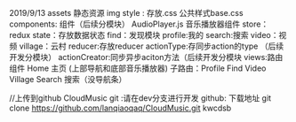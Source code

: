 2019/9/13
   assets 静态资源
        img
        style : 存放.css 公共样式base.css
    components: 组件（后续分模块）
        AudioPlayer.js 音乐播放器组件
    store： redux
        state：存放数据状态
            find：发现模块
            profile:我的
            search:搜索
            video：视频
            village：云村
        reducer:存放reducer
        actionType:存同步action的type （后续开发分模块）
        actionCreator:同步异步aciton方法（后续开发分模块
    views:路由组件
        Home 主页 (上部导航和底部音乐播放器)
            子路由：Profile  Find Video Village
        Search 搜索（没导航条）

   //上传到github    CloudMusic
      git :请在dev分支进行开发
      github:
          下载地址 git clone https://github.com/lanqiaoqaq/CloudMusic.git
           kwcdsb
